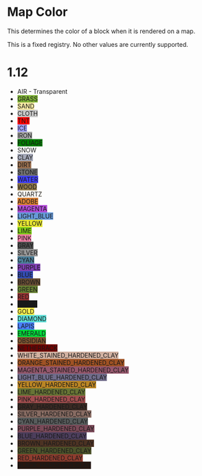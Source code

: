 # Map Color

This determines the color of a block when it is rendered on a map.

This is a fixed registry. No other values are currently supported.

# 1.12

* AIR - Transparent
* <span style="background-color:rgb(127,178,56);">GRASS</span>
* <span style="background-color:rgb(247,233,163);">SAND</span>
* <span style="background-color:rgb(199,199,199);">CLOTH</span>
* <span style="background-color:rgb(255,0,0);">TNT</span>
* <span style="background-color:rgb(160,160,255);">ICE</span>
* <span style="background-color:rgb(167,167,167);">IRON</span>
* <span style="background-color:rgb(0,124,0);">FOLIAGE</span>
* <span style="background-color:rgb(255,255,255);">SNOW</span>
* <span style="background-color:rgb(164,168,184);">CLAY</span>
* <span style="background-color:rgb(151,109,77);">DIRT</span>
* <span style="background-color:rgb(112,112,112);">STONE</span>
* <span style="background-color:rgb(64,64,255);">WATER</span>
* <span style="background-color:rgb(143,119,72);">WOOD</span>
* <span style="background-color:rgb(255,252,245);">QUARTZ</span>
* <span style="background-color:rgb(216,127,51);">ADOBE</span>
* <span style="background-color:rgb(178,76,216);">MAGENTA</span>
* <span style="background-color:rgb(102,153,216);">LIGHT_BLUE</span>
* <span style="background-color:rgb(229,229,51);">YELLOW</span>
* <span style="background-color:rgb(127,204,25);">LIME</span>
* <span style="background-color:rgb(242,127,165);">PINK</span>
* <span style="background-color:rgb(76,76,76);">GRAY</span>
* <span style="background-color:rgb(153,153,153);">SILVER</span>
* <span style="background-color:rgb(76,127,153);">CYAN</span>
* <span style="background-color:rgb(127,63,178);">PURPLE</span>
* <span style="background-color:rgb(51,76,178);">BLUE</span>
* <span style="background-color:rgb(102,76,51);">BROWN</span>
* <span style="background-color:rgb(102,127,51);">GREEN</span>
* <span style="background-color:rgb(153,51,51);">RED</span>
* <span style="background-color:rgb(25,25,25);">BLACK</span>
* <span style="background-color:rgb(250,238,77);">GOLD</span>
* <span style="background-color:rgb(92,219,213);">DIAMOND</span>
* <span style="background-color:rgb(74,128,255);">LAPIS</span>
* <span style="background-color:rgb(0,217,58);">EMERALD</span>
* <span style="background-color:rgb(129,86,49);">OBSIDIAN</span>
* <span style="background-color:rgb(112,2,0);">NETHERRACK</span>
* <span style="background-color:rgb(209,177,161);">WHITE_STAINED_HARDENED_CLAY</span>
* <span style="background-color:rgb(159,82,36);">ORANGE_STAINED_HARDENED_CLAY</span>
* <span style="background-color:rgb(149,87,108);">MAGENTA_STAINED_HARDENED_CLAY</span>
* <span style="background-color:rgb(112,108,138);">LIGHT_BLUE_HARDENED_CLAY</span>
* <span style="background-color:rgb(186,133,36);">YELLOW_HARDENED_CLAY</span>
* <span style="background-color:rgb(103,117,53);">LIME_HARDENED_CLAY</span>
* <span style="background-color:rgb(160,77,78);">PINK_HARDENED_CLAY</span>
* <span style="background-color:rgb(57,41,35);">GRAY_HARDENED_CLAY</span>
* <span style="background-color:rgb(135,107,98);">SILVER_HARDENED_CLAY</span>
* <span style="background-color:rgb(87,92,92);">CYAN_HARDENED_CLAY</span>
* <span style="background-color:rgb(122,73,88);">PURPLE_HARDENED_CLAY</span>
* <span style="background-color:rgb(76,62,92);">BLUE_HARDENED_CLAY</span>
* <span style="background-color:rgb(76,50,35);">BROWN_HARDENED_CLAY</span>
* <span style="background-color:rgb(76,82,42);">GREEN_HARDENED_CLAY</span>
* <span style="background-color:rgb(142,60,46);">RED_HARDENED_CLAY</span>
* <span style="background-color:rgb(37,22,16);">BLACK_HARDENED_CLAY</span>

